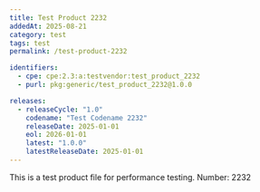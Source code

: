 ```yaml
---
title: Test Product 2232
addedAt: 2025-08-21
category: test
tags: test
permalink: /test-product-2232

identifiers:
  - cpe: cpe:2.3:a:testvendor:test_product_2232
  - purl: pkg:generic/test_product_2232@1.0.0

releases:
  - releaseCycle: "1.0"
    codename: "Test Codename 2232"
    releaseDate: 2025-01-01
    eol: 2026-01-01
    latest: "1.0.0"
    latestReleaseDate: 2025-01-01
---
```


This is a test product file for performance testing. Number: 2232
